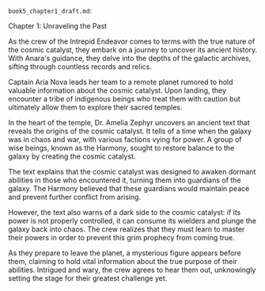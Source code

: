 `book5_chapter1_draft.md`:

Chapter 1: Unraveling the Past

As the crew of the Intrepid Endeavor comes to terms with the true nature of the cosmic catalyst, they embark on a journey to uncover its ancient history. With Anara's guidance, they delve into the depths of the galactic archives, sifting through countless records and relics.

Captain Aria Nova leads her team to a remote planet rumored to hold valuable information about the cosmic catalyst. Upon landing, they encounter a tribe of indigenous beings who treat them with caution but ultimately allow them to explore their sacred temples.

In the heart of the temple, Dr. Amelia Zephyr uncovers an ancient text that reveals the origins of the cosmic catalyst. It tells of a time when the galaxy was in chaos and war, with various factions vying for power. A group of wise beings, known as the Harmony, sought to restore balance to the galaxy by creating the cosmic catalyst.

The text explains that the cosmic catalyst was designed to awaken dormant abilities in those who encountered it, turning them into guardians of the galaxy. The Harmony believed that these guardians would maintain peace and prevent further conflict from arising.

However, the text also warns of a dark side to the cosmic catalyst: if its power is not properly controlled, it can consume its wielders and plunge the galaxy back into chaos. The crew realizes that they must learn to master their powers in order to prevent this grim prophecy from coming true.

As they prepare to leave the planet, a mysterious figure appears before them, claiming to hold vital information about the true purpose of their abilities. Intrigued and wary, the crew agrees to hear them out, unknowingly setting the stage for their greatest challenge yet.
